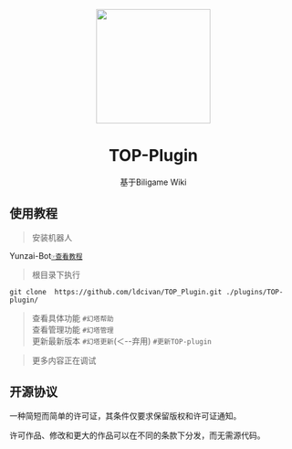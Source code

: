 <p align="center">
  <a href="https://github.com/ldcivan/TOP_Plugin">
    <img width="200" src="">
  </a>
</p>
<h1 align="center">TOP-Plugin</h1>
<div align="center">基于Biligame Wiki</div>

## 使用教程
>安装机器人

Yunzai-Bot[`☞查看教程`](https://gitee.com/Le-niao/Yunzai-Bot?_from=gitee_search)

>根目录下执行
```
git clone  https://github.com/ldcivan/TOP_Plugin.git ./plugins/TOP-plugin/   
```
>查看具体功能  `#幻塔帮助`   
>查看管理功能  `#幻塔管理`     
>更新最新版本  `#幻塔更新`(＜--弃用) `#更新TOP-plugin`  

>更多内容正在调试

## 开源协议

一种简短而简单的许可证，其条件仅要求保留版权和许可证通知。

许可作品、修改和更大的作品可以在不同的条款下分发，而无需源代码。 
